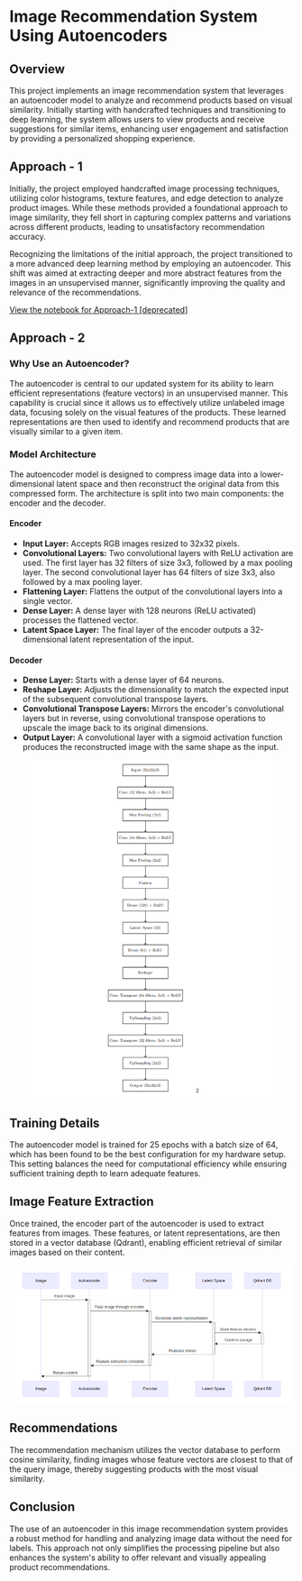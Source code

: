 # Image Recommendation System Using Autoencoders

## Overview

This project implements an image recommendation system that leverages an autoencoder model to analyze and recommend products based on visual similarity. Initially starting with handcrafted techniques and transitioning to deep learning, the system allows users to view products and receive suggestions for similar items, enhancing user engagement and satisfaction by providing a personalized shopping experience.

## Approach - 1

Initially, the project employed handcrafted image processing techniques, utilizing color histograms, texture features, and edge detection to analyze product images. While these methods provided a foundational approach to image similarity, they fell short in capturing complex patterns and variations across different products, leading to unsatisfactory recommendation accuracy.

Recognizing the limitations of the initial approach, the project transitioned to a more advanced deep learning method by employing an autoencoder. This shift was aimed at extracting deeper and more abstract features from the images in an unsupervised manner, significantly improving the quality and relevance of the recommendations.

[View the notebook for Approach-1 [deprecated]](./deprecated/Approach_1.ipynb)

## Approach - 2

### Why Use an Autoencoder?

The autoencoder is central to our updated system for its ability to learn efficient representations (feature vectors) in an unsupervised manner. This capability is crucial since it allows us to effectively utilize unlabeled image data, focusing solely on the visual features of the products. These learned representations are then used to identify and recommend products that are visually similar to a given item.

### Model Architecture

The autoencoder model is designed to compress image data into a lower-dimensional latent space and then reconstruct the original data from this compressed form. The architecture is split into two main components: the encoder and the decoder.

#### Encoder

- **Input Layer:** Accepts RGB images resized to 32x32 pixels.
- **Convolutional Layers:** Two convolutional layers with ReLU activation are used. The first layer has 32 filters of size 3x3, followed by a max pooling layer. The second convolutional layer has 64 filters of size 3x3, also followed by a max pooling layer.
- **Flattening Layer:** Flattens the output of the convolutional layers into a single vector.
- **Dense Layer:** A dense layer with 128 neurons (ReLU activated) processes the flattened vector.
- **Latent Space Layer:** The final layer of the encoder outputs a 32-dimensional latent representation of the input.

#### Decoder

- **Dense Layer:** Starts with a dense layer of 64 neurons.
- **Reshape Layer:** Adjusts the dimensionality to match the expected input of the subsequent convolutional transpose layers.
- **Convolutional Transpose Layers:** Mirrors the encoder's convolutional layers but in reverse, using convolutional transpose operations to upscale the image back to its original dimensions.
- **Output Layer:** A convolutional layer with a sigmoid activation function produces the reconstructed image with the same shape as the input.

<p align="center">
  <img src="./model_architecture.png" alt="Model Architecture" style="height: 600px;" />
</p>


## Training Details

The autoencoder model is trained for 25 epochs with a batch size of 64, which has been found to be the best configuration for my hardware setup. This setting balances the need for computational efficiency while ensuring sufficient training depth to learn adequate features.


## Image Feature Extraction

Once trained, the encoder part of the autoencoder is used to extract features from images. These features, or latent representations, are then stored in a vector database (Qdrant), enabling efficient retrieval of similar images based on their content.

<p align="center">
  <img src="./embedding.png" alt="embedding pipeline" />
</p>

## Recommendations

The recommendation mechanism utilizes the vector database to perform cosine similarity, finding images whose feature vectors are closest to that of the query image, thereby suggesting products with the most visual similarity.

## Conclusion

The use of an autoencoder in this image recommendation system provides a robust method for handling and analyzing image data without the need for labels. This approach not only simplifies the processing pipeline but also enhances the system's ability to offer relevant and visually appealing product recommendations.
